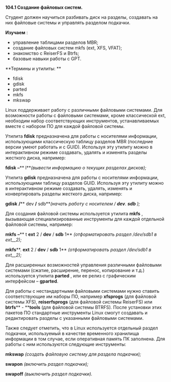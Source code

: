 **104.1 Создание файловых систем.**

Студент должен научиться разбивать диск на разделы, создавать на них файловые системы и управлять разделом подкачки.

**Изучаем** :

- управление таблицами разделов MBR;
- создание файловых систем mkfs (ext, XFS, VFAT);
- знакомство с ReiserFS и Btrfs;
- базовые навыки работы с GPT.

**Термины и утилиты:       **

- fdisk
- gdisk
- parted
- mkfs
- mkswap

Linuх поддерживает работу с различными файловыми системами. Для возможности работы с файловыми системами, кроме классической ext, необходим набор соответствующих инструментов, устанавливаемых вместе с набором ПО для каждой файловой системы.

Утилита **fdisk** предназначена для работы с носителями информации, использующими классическую таблицу разделов MBR (последние версии умеют работать и с GUID). Используя эту утилиту можно в интерактивном режиме создавать, удалять и изменять разделы жесткого диска, например:

**fdisk**  **–**** l**_(вывести информацию о текущих разделах дисков);_

Утилита **gdisk** предназначена для работы с носителями информации, использующими таблицу разделов GUID. Используя эту утилиту можно в интерактивном режиме создавать, удалять, изменять и конвертировать разделы жесткого диска, например:

**gdisk**  **/**** dev ****/**** sdb**_(начать работу с носителем / __dev__. __sdb__ );_

Для создания файловой системы используется утилита **mkfs** , вызывающая специализированные инструменты для каждой отдельной файловой системы, например:

**mkfs**  **–**** t ****ext**** 2 / ****dev**** / ****sdb**** 1**  _(отформатировать раздел /dev/sdb1 в_ _ext__2);_

**mkfs****. ****ext**** 2 / ****dev**** / ****sdb**** 1**  _(отформатировать раздел /dev/sdb1 в_ _ext__2);_

Для расширенных возможностей управления различными файловыми системами (сжатие, расширение, перенос, копирование и т.д.) используется утилита **parted** , или ее релиз с графическим интерфейсом – **gparted**.

Для работы с нестандартными файловыми системами нужно ставить соответствующие им наборы ПО, например **xfsprogs** (для файловой системы XFS), **reiserfsprogs** (для файловой системы ReiserFS) или **btrfs**** - ****tools** (для файловой системы BTRFS)_._ После установки этих пакетов ПО стандартные инструменты Linux смогут создавать и редактировать разделы с указанными файловыми системами.

Также следует отметить, что в Linux используется отдельный раздел подкачки, используемый в качестве временного хранилища информации в том случае, если оперативная память ПК заполнена. Для работы с ним используются следующие инструменты:

**mkswap** _(создать файловую систему для раздела подкачки);_

**swapon** _(включить раздел подкачки);_

**swapoff** _(выключить раздел подкачки)._
